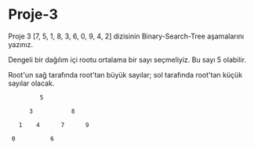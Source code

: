 # Proje-3

Proje 3
[7, 5, 1, 8, 3, 6, 0, 9, 4, 2] dizisinin Binary-Search-Tree aşamalarını yazınız.

Dengeli bir dağılım içi rootu ortalama bir sayı seçmeliyiz. Bu sayı 5 olabilir.

Root'un sağ tarafında root'tan büyük sayılar; sol tarafında root'tan küçük sayılar olacak.
 
             5 
           
          3           8
        
       1    4      7      9
       
     0          6
